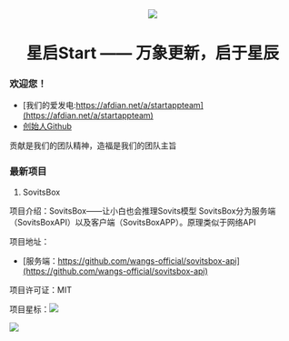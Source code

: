 <div align="center">
  <img src="https://pic1.afdiancdn.com/user/19f1c0a2305d11eeaa965254001e7c00/avatar/4debe93b70adc4ee22e21337678b331d_w200_h200_s10.png?imageView2/1/w/240/h/240">
  <br>
  <h1>星启Start —— 万象更新，启于星辰</h1>
</div>

### 欢迎您！

- [我们的爱发电:https://afdian.net/a/startappteam](https://afdian.net/a/startappteam)
- [创始人Github](https://github.com/wangs-official/)

贡献是我们的团队精神，造福是我们的团队主旨

### 最新项目

1. SovitsBox

项目介绍：SovitsBox——让小白也会推理Sovits模型 SovitsBox分为服务端（SovitsBoxAPI）以及客户端（SovitsBoxAPP）。原理类似于网络API

项目地址：

- [服务端：https://github.com/wangs-official/sovitsbox-api](https://github.com/wangs-official/sovitsbox-api)

项目许可证：MIT

项目星标：![](https://img.shields.io/github/stars/wangs-official/sovitsbox-api)

![](https://img.shields.io/badge/%E9%A1%B9%E7%9B%AE%E7%8A%B6%E6%80%81-%E5%88%B6%E4%BD%9C%E4%B8%AD-yellow)


